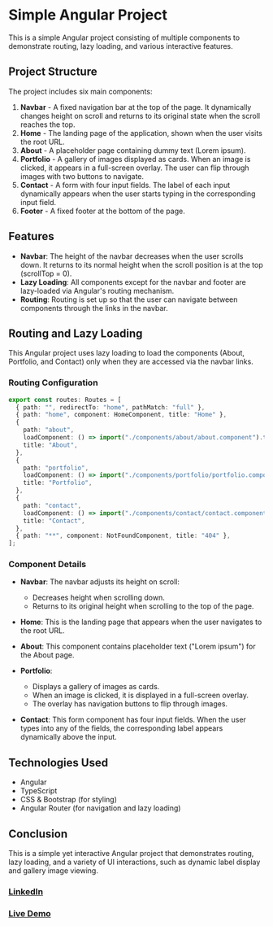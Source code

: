 # Simple Angular Project

This is a simple Angular project consisting of multiple components to demonstrate routing, lazy loading, and various interactive features.

## Project Structure

The project includes six main components:

1. **Navbar** - A fixed navigation bar at the top of the page. It dynamically changes height on scroll and returns to its original state when the scroll reaches the top.
2. **Home** - The landing page of the application, shown when the user visits the root URL.
3. **About** - A placeholder page containing dummy text (Lorem ipsum).
4. **Portfolio** - A gallery of images displayed as cards. When an image is clicked, it appears in a full-screen overlay. The user can flip through images with two buttons to navigate.
5. **Contact** - A form with four input fields. The label of each input dynamically appears when the user starts typing in the corresponding input field.
6. **Footer** - A fixed footer at the bottom of the page.

## Features

- **Navbar**: The height of the navbar decreases when the user scrolls down. It returns to its normal height when the scroll position is at the top (scrollTop = 0).
- **Lazy Loading**: All components except for the navbar and footer are lazy-loaded via Angular's routing mechanism.
- **Routing**: Routing is set up so that the user can navigate between components through the links in the navbar.

## Routing and Lazy Loading

This Angular project uses lazy loading to load the components (About, Portfolio, and Contact) only when they are accessed via the navbar links.

### Routing Configuration

```typescript
export const routes: Routes = [
  { path: "", redirectTo: "home", pathMatch: "full" },
  { path: "home", component: HomeComponent, title: "Home" },
  {
    path: "about",
    loadComponent: () => import("./components/about/about.component").then((c) => c.AboutComponent),
    title: "About",
  },
  {
    path: "portfolio",
    loadComponent: () => import("./components/portfolio/portfolio.component").then((c) => c.PortfolioComponent),
    title: "Portfolio",
  },
  {
    path: "contact",
    loadComponent: () => import("./components/contact/contact.component").then((c) => c.ContactComponent),
    title: "Contact",
  },
  { path: "**", component: NotFoundComponent, title: "404" },
];
```

### Component Details

- **Navbar**: The navbar adjusts its height on scroll:
  - Decreases height when scrolling down.
  - Returns to its original height when scrolling to the top of the page.
- **Home**: This is the landing page that appears when the user navigates to the root URL.

- **About**: This component contains placeholder text ("Lorem ipsum") for the About page.

- **Portfolio**:

  - Displays a gallery of images as cards.
  - When an image is clicked, it is displayed in a full-screen overlay.
  - The overlay has navigation buttons to flip through images.

- **Contact**: This form component has four input fields. When the user types into any of the fields, the corresponding label appears dynamically above the input.

## Technologies Used

- Angular
- TypeScript
- CSS & Bootstrap (for styling)
- Angular Router (for navigation and lazy loading)

## Conclusion

This is a simple yet interactive Angular project that demonstrates routing, lazy loading, and a variety of UI interactions, such as dynamic label display and gallery image viewing.

### [LinkedIn](https://www.linkedin.com/in/mohammed-ashraf0/)

### [Live Demo](https://simple-angular-project.vercel.app/#/home)
